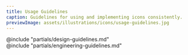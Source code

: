 ```yaml
---
title: Usage Guidelines
caption: Guidelines for using and implementing icons consistently.
previewImage: assets/illustrations/icons/usage-guidelines.jpg
---
```


<section data-tab="Guidelines">
  @include "partials/design-guidelines.md"
</section>

<section data-tab="Code">
  @include "partials/engineering-guidelines.md"
</section>